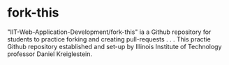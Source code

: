 # fork-this
"IIT-Web-Application-Development/fork-this" ia a Github repository for students to practice forking and creating pull-requests . . .  This practie Github repository established and set-up by Illinois Institute of Technology professor Daniel Kreiglestein.
